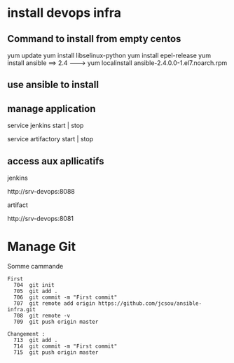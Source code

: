 # install devops infra

## Command to install from empty centos
yum update
yum install libselinux-python
yum install epel-release
yum install ansible
==> 2.4 --->  yum localinstall ansible-2.4.0.0-1.el7.noarch.rpm

## use ansible to install 


## manage application 
service jenkins start | stop

service artifactory start | stop

## access aux apllicatifs
 jenkins

http://srv-devops:8088 

 artifact

http://srv-devops:8081

# Manage Git 
Somme cammande
```
First 
  704  git init
  705  git add .
  706  git commit -m "First commit"
  707  git remote add origin https://github.com/jcsou/ansible-infra.git
  708  git remote -v
  709  git push origin master
  
Changement : 
  713  git add .
  714  git commit -m "First commit"
  715  git push origin master
```

